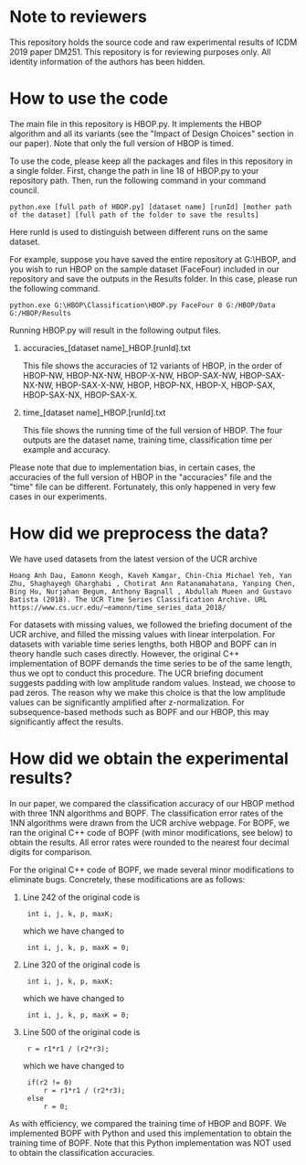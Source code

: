 # Note to reviewers

This repository holds the source code and raw experimental results of ICDM 2019 paper DM251. This repository is for reviewing purposes only. All identity information of the authors has been hidden.

# How to use the code

The main file in this repository is HBOP.py. It implements the HBOP algorithm and all its variants (see the "Impact of Design Choices" section in our paper). Note that only the full version of HBOP is timed.

To use the code, please keep all the packages and files in this repository in a single folder. First, change the path in line 18 of HBOP.py to your repository path. Then, run the following command in your command council.

    python.exe [full path of HBOP.py] [dataset name] [runId] [mother path of the dataset] [full path of the folder to save the results]

Here runId is used to distinguish between different runs on the same dataset.

For example, suppose you have saved the entire repository at G:\HBOP, and you wish to run HBOP on the sample dataset (FaceFour) included in our repository and save the outputs in the Results folder. In this case, please run the following command.

    python.exe G:\HBOP\Classification\HBOP.py FaceFour 0 G:/HBOP/Data G:/HBOP/Results  
    
Running HBOP.py will result in the following output files.

1. accuracies_[dataset name]_HBOP.[runId].txt

    This file shows the accuracies of 12 variants of HBOP, in the order of HBOP-NW, HBOP-NX-NW, HBOP-X-NW, HBOP-SAX-NW, HBOP-SAX-NX-NW, HBOP-SAX-X-NW, HBOP, HBOP-NX, HBOP-X, HBOP-SAX, HBOP-SAX-NX, HBOP-SAX-X.
    
2. time_[dataset name]_HBOP.[runId].txt

    This file shows the running time of the full version of HBOP. The four outputs are the dataset name, training time, classification time per example and accuracy.

Please note that due to implementation bias, in certain cases, the accuracies of the full version of HBOP in the "accuracies" file and the "time" file can be different. Fortunately, this only happened in very few cases in our experiments.
    
# How did we preprocess the data?

We have used datasets from the latest version of the UCR archive 

    Hoang Anh Dau, Eamonn Keogh, Kaveh Kamgar, Chin-Chia Michael Yeh, Yan Zhu, Shaghayegh Gharghabi , Chotirat Ann Ratanamahatana, Yanping Chen, Bing Hu, Nurjahan Begum, Anthony Bagnall , Abdullah Mueen and Gustavo Batista (2018). The UCR Time Series Classification Archive. URL https://www.cs.ucr.edu/~eamonn/time_series_data_2018/
    
For datasets with missing values, we followed the briefing document of the UCR archive, and filled the missing values with linear interpolation. For datasets with variable time series lengths, both HBOP and BOPF can in theory handle such cases directly. However, the original C++ implementation of BOPF demands the time series to be of the same length, thus we opt to conduct this procedure. The UCR  briefing document suggests padding with low amplitude random values. Instead, we choose to pad zeros. The reason why we make this choice is that the low amplitude values can be significantly amplified after z-normalization. For subsequence-based methods such as BOPF and our HBOP, this may significantly affect the results.

# How did we obtain the experimental results?

In our paper, we compared the classification accuracy of our HBOP method with three 1NN algorithms and BOPF. The classification error rates of the 1NN algorithms were drawn from the UCR archive webpage. For BOPF, we ran the original C++ code of BOPF (with minor modifications, see below) to obtain the results. All error rates were rounded to the nearest four decimal digits for comparison.

For the original C++ code of BOPF, we made several minor modifications to eliminate bugs. Concretely, these modifications are as follows:

1. Line 242 of the original code is 
    
        int i, j, k, p, maxK;
   which we have changed to
    
        int i, j, k, p, maxK = 0;

2. Line 320 of the original code is 

        int i, j, k, p, maxK;
    
    which we have changed to
     
        int i, j, k, p, maxK = 0;
        
3. Line 500 of the original code is

        r = r1*r1 / (r2*r3);
   
   which we have changed to
   
        if(r2 != 0)
            r = r1*r1 / (r2*r3);
        else
            r = 0;

As with efficiency, we compared the training time of HBOP and BOPF. We implemented BOPF with Python and used this implementation to obtain the training time of BOPF. Note that this Python implementation was NOT used to obtain the classification accuracies.
